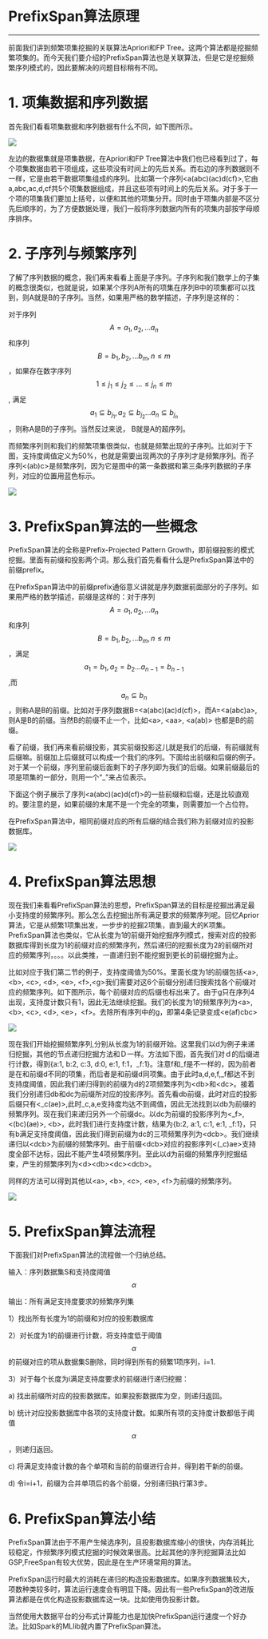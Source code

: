 # PrefixSpan算法原理

---

前面我们讲到频繁项集挖掘的关联算法Apriori和FP Tree。这两个算法都是挖掘频繁项集的。而今天我们要介绍的PrefixSpan算法也是关联算法，但是它是挖掘频繁序列模式的，因此要解决的问题目标稍有不同。

# 1. 项集数据和序列数据

首先我们看看项集数据和序列数据有什么不同，如下图所示。

![](/assets/prefixspan1.png)

左边的数据集就是项集数据，在Apriori和FP Tree算法中我们也已经看到过了，每个项集数据由若干项组成，这些项没有时间上的先后关系。而右边的序列数据则不一样，它是由若干数据项集组成的序列。比如第一个序列&lt;a\(abc\)\(ac\)d\(cf\)&gt;,它由a,abc,ac,d,cf共5个项集数据组成，并且这些项有时间上的先后关系。对于多于一个项的项集我们要加上括号，以便和其他的项集分开。同时由于项集内部是不区分先后顺序的，为了方便数据处理，我们一般将序列数据内所有的项集内部按字母顺序排序。

# 2. 子序列与频繁序列

了解了序列数据的概念，我们再来看看上面是子序列。子序列和我们数学上的子集的概念很类似，也就是说，如果某个序列A所有的项集在序列B中的项集都可以找到，则A就是B的子序列。当然，如果用严格的数学描述，子序列是这样的：

对于序列$$A={a_1,a_2,...a_n}$$和序列$$B={b_1,b_2,...b_m},n \leq m$$，如果存在数字序列$$1 \leq j_1 \leq j_2 \leq ... \leq j_n \leq m$$, 满足$$a_1 \subseteq b_{j_1}, a_2 \subseteq b_{j_2}...a_n \subseteq b_{j_n}$$，则称A是B的子序列。当然反过来说， B就是A的超序列。

而频繁序列则和我们的频繁项集很类似，也就是频繁出现的子序列。比如对于下图，支持度阈值定义为50%，也就是需要出现两次的子序列才是频繁序列。而子序列&lt;\(ab\)c&gt;是频繁序列，因为它是图中的第一条数据和第三条序列数据的子序列，对应的位置用蓝色标示。

![](/assets/prefixspan2.png)

# 3. PrefixSpan算法的一些概念

PrefixSpan算法的全称是Prefix-Projected Pattern Growth，即前缀投影的模式挖掘。里面有前缀和投影两个词。那么我们首先看看什么是PrefixSpan算法中的前缀prefix。

在PrefixSpan算法中的前缀prefix通俗意义讲就是序列数据前面部分的子序列。如果用严格的数学描述，前缀是这样的：对于序列$$A={a_1,a_2,...a_n}$$和序列$$B={b_1,b_2,...b_m},n \leq m$$，满足$$a_1 =b_1 , a_2 = b_2...a_{n-1} = b_{n-1}$$,而$$a_n \subseteq b_n$$，则称A是B的前缀。比如对于序列数据B=&lt;a\(abc\)\(ac\)d\(cf\)&gt;，而A=&lt;a\(abc\)a&gt;,则A是B的前缀。当然B的前缀不止一个，比如&lt;a&gt;, &lt;aa&gt;, &lt;a\(ab\)&gt; 也都是B的前缀。

看了前缀，我们再来看前缀投影，其实前缀投影这儿就是我们的后缀，有前缀就有后缀嘛。前缀加上后缀就可以构成一个我们的序列。下面给出前缀和后缀的例子。对于某一个前缀，序列里前缀后面剩下的子序列即为我们的后缀。如果前缀最后的项是项集的一部分，则用一个“\_”来占位表示。

下面这个例子展示了序列&lt;a\(abc\)\(ac\)d\(cf\)&gt;的一些前缀和后缀，还是比较直观的。要注意的是，如果前缀的末尾不是一个完全的项集，则需要加一个占位符。

在PrefixSpan算法中，相同前缀对应的所有后缀的结合我们称为前缀对应的投影数据库。

![](/assets/prefixspan4.png)

# 4. PrefixSpan算法思想

现在我们来看看PrefixSpan算法的思想，PrefixSpan算法的目标是挖掘出满足最小支持度的频繁序列。那么怎么去挖掘出所有满足要求的频繁序列呢。回忆Aprior算法，它是从频繁1项集出发，一步步的挖掘2项集，直到最大的K项集。PrefixSpan算法也类似，它从长度为1的前缀开始挖掘序列模式，搜索对应的投影数据库得到长度为1的前缀对应的频繁序列，然后递归的挖掘长度为2的前缀所对应的频繁序列，。。。以此类推，一直递归到不能挖掘到更长的前缀挖掘为止。

比如对应于我们第二节的例子，支持度阈值为50%。里面长度为1的前缀包括&lt;a&gt;, &lt;b&gt;, &lt;c&gt;, &lt;d&gt;, &lt;e&gt;, &lt;f&gt;,&lt;g&gt;我们需要对这6个前缀分别递归搜索找各个前缀对应的频繁序列。如下图所示，每个前缀对应的后缀也标出来了。由于g只在序列4出现，支持度计数只有1，因此无法继续挖掘。我们的长度为1的频繁序列为&lt;a&gt;, &lt;b&gt;, &lt;c&gt;, &lt;d&gt;, &lt;e&gt;，&lt;f&gt;。去除所有序列中的g，即第4条记录变成&lt;e\(af\)cbc&gt;

![](/assets/prefixspan3.png)

现在我们开始挖掘频繁序列,分别从长度为1的前缀开始。这里我们以d为例子来递归挖掘，其他的节点递归挖掘方法和Ｄ一样。方法如下图，首先我们对ｄ的后缀进行计数，得到{a:1, b:2, c:3, d:0, e:1, f:1，\_f:1}。注意f和\_f是不一样的，因为前者是在和前缀d不同的项集，而后者是和前缀d同项集。由于此时a,d,e,f,\_f都达不到支持度阈值，因此我们递归得到的前缀为d的2项频繁序列为&lt;db&gt;和&lt;dc&gt;。接着我们分别递归db和dc为前缀所对应的投影序列。首先看db前缀，此时对应的投影后缀只有&lt;\_c\(ae\)&gt;,此时\_c,a,e支持度均达不到阈值，因此无法找到以db为前缀的频繁序列。现在我们来递归另外一个前缀dc。以dc为前缀的投影序列为&lt;\_f&gt;, &lt;\(bc\)\(ae\)&gt;, &lt;b&gt;，此时我们进行支持度计数，结果为{b:2, a:1, c:1, e:1, \_f:1}，只有b满足支持度阈值，因此我们得到前缀为dc的三项频繁序列为&lt;dcb&gt;。我们继续递归以&lt;dcb&gt;为前缀的频繁序列。由于前缀&lt;dcb&gt;对应的投影序列&lt;\(\_c\)ae&gt;支持度全部不达标，因此不能产生4项频繁序列。至此以d为前缀的频繁序列挖掘结束，产生的频繁序列为&lt;d&gt;&lt;db&gt;&lt;dc&gt;&lt;dcb&gt;。

同样的方法可以得到其他以&lt;a&gt;, &lt;b&gt;, &lt;c&gt;, &lt;e&gt;, &lt;f&gt;为前缀的频繁序列。

![](http://images2015.cnblogs.com/blog/1042406/201701/1042406-20170120222303515-615199517.png)

# 5. PrefixSpan算法流程

下面我们对PrefixSpan算法的流程做一个归纳总结。

输入：序列数据集S和支持度阈值$$\alpha$$

输出：所有满足支持度要求的频繁序列集

1）找出所有长度为1的前缀和对应的投影数据库

2）对长度为1的前缀进行计数，将支持度低于阈值$$\alpha$$的前缀对应的项从数据集S删除，同时得到所有的频繁1项序列，i=1.

3）对于每个长度为i满足支持度要求的前缀进行递归挖掘：

a\) 找出前缀所对应的投影数据库。如果投影数据库为空，则递归返回。

b\) 统计对应投影数据库中各项的支持度计数。如果所有项的支持度计数都低于阈值$$\alpha$$，则递归返回。

c\) 将满足支持度计数的各个单项和当前的前缀进行合并，得到若干新的前缀。

d\) 令i=i+1，前缀为合并单项后的各个前缀，分别递归执行第3步。

# 6. PrefixSpan算法小结

PrefixSpan算法由于不用产生候选序列，且投影数据库缩小的很快，内存消耗比较稳定，作频繁序列模式挖掘的时候效果很高。比起其他的序列挖掘算法比如GSP,FreeSpan有较大优势，因此是在生产环境常用的算法。

PrefixSpan运行时最大的消耗在递归的构造投影数据库。如果序列数据集较大，项数种类较多时，算法运行速度会有明显下降。因此有一些PrefixSpan的改进版算法都是在优化构造投影数据库这一块。比如使用伪投影计数。

当然使用大数据平台的分布式计算能力也是加快PrefixSpan运行速度一个好办法。比如Spark的MLlib就内置了PrefixSpan算法。

